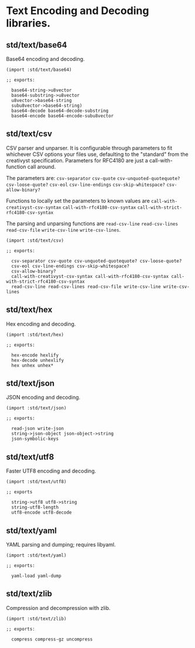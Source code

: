 # Text Encoding and Decoding libraries.

## std/text/base64
Base64 encoding and decoding.

```
(import :std/text/base64)

;; exports:

  base64-string->u8vector
  base64-substring->u8vector
  u8vector->base64-string
  subu8vector->base64-string)
  base64-decode base64-decode-substring
  base64-encode base64-encode-subu8vector
```

## std/text/csv

CSV parser and unparser.
It is configurable through parameters to fit whichever CSV options your files use,
defaulting to the "standard" from the creativyst specification.
Parameters for RFC4180 are just a call-with- function call around.

The parameters are: `csv-separator` `csv-quote` `csv-unquoted-quotequote?` `csv-loose-quote?`
`csv-eol` `csv-line-endings` `csv-skip-whitespace?` `csv-allow-binary?`

Functions to locally set the parameters to known values are `call-with-creativyst-csv-syntax` `call-with-rfc4180-csv-syntax` `call-with-strict-rfc4180-csv-syntax`

The parsing and unparsing functions are `read-csv-line` `read-csv-lines` `read-csv-file` `write-csv-line` `write-csv-lines`.

```
(import :std/text/csv)

;; exports:

  csv-separator csv-quote csv-unquoted-quotequote? csv-loose-quote?
  csv-eol csv-line-endings csv-skip-whitespace?
  csv-allow-binary?
  call-with-creativyst-csv-syntax call-with-rfc4180-csv-syntax call-with-strict-rfc4180-csv-syntax
  read-csv-line read-csv-lines read-csv-file write-csv-line write-csv-lines
```

## std/text/hex
Hex encoding and decoding.

```
(import :std/text/hex)

;; exports:

  hex-encode hexlify
  hex-decode unhexlify
  hex unhex unhex*
```

## std/text/json
JSON encoding and decoding.

```
(import :std/text/json)

;; exports:

  read-json write-json
  string->json-object json-object->string
  json-symbolic-keys
```

## std/text/utf8
Faster UTF8 encoding and decoding.

```
(import :std/text/utf8)

;; exports

  string->utf8 utf8->string
  string-utf8-length
  utf8-encode utf8-decode
```

## std/text/yaml
YAML parsing and dumping; requires libyaml.

```
(import :std/text/yaml)

;; exports:

  yaml-load yaml-dump
```

## std/text/zlib
Compression and decompression with zlib.

```
(import :std/text/zlib)

;; exports:

  compress compress-gz uncompress
```